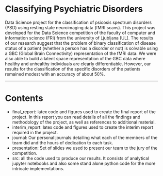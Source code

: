 # Classifying Psychiatric Disorders #

Data Science project for the classification of psicosis spectrum disorders (PSD) using resting state neuroimaging data (fMRI scans). This project was developed for the Data Science competition of the faculty of computer and information science (FRI) from the university of Ljubljana (UL). The results of our research suggest that the problem of binary classification of disease status of a patient (whether a person has a disorder or not) is solvable using a GBC (Global Brain Connectivity) representation of the fMRI data.  We were also able to build a latent space representation of the GBC data where healthy and unhealthy individuals  are clearly differentiable. However, our results for the classification of the specific disorders of the patients remained modest with an accuracy of about 50%.

---

# Contents

- final_report: latex code and figures used to create the final report of the project. In this report you can read details of all the findings and methodology of the project, as well as references to additional material.
- interim_report: latex code and figures used to create the interim report required in the project.
- journal: Our personal journals detailing what each of the members of the team did and the hours of dedication to each task.
- presentation: Set of slides we used to present our team to the jury of the competition.
- src: all the code used to produce our results. It consists of analytical jupyter notebooks and also some stand alone python code for the more intricate implementations.


